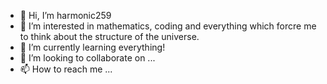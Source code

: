 - 👋 Hi, I’m harmonic259
- 👀 I’m interested in mathematics, coding and everything which forcre me to think about the structure of the universe.
- 🌱 I’m currently learning everything!
- 💞️ I’m looking to collaborate on ...
- 📫 How to reach me ...

<!---
harmonic259/harmonic259 is a ✨ special ✨ repository because its `README.md` (this file) appears on your GitHub profile.
You can click the Preview link to take a look at your changes.
--->

